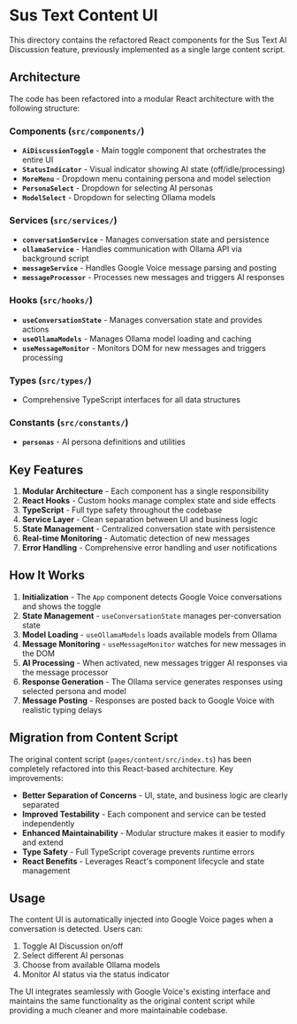 # Sus Text Content UI

This directory contains the refactored React components for the Sus Text AI Discussion feature, previously implemented as a single large content script.

## Architecture

The code has been refactored into a modular React architecture with the following structure:

### Components (`src/components/`)
- **`AiDiscussionToggle`** - Main toggle component that orchestrates the entire UI
- **`StatusIndicator`** - Visual indicator showing AI state (off/idle/processing)
- **`MoreMenu`** - Dropdown menu containing persona and model selection
- **`PersonaSelect`** - Dropdown for selecting AI personas
- **`ModelSelect`** - Dropdown for selecting Ollama models

### Services (`src/services/`)
- **`conversationService`** - Manages conversation state and persistence
- **`ollamaService`** - Handles communication with Ollama API via background script
- **`messageService`** - Handles Google Voice message parsing and posting
- **`messageProcessor`** - Processes new messages and triggers AI responses

### Hooks (`src/hooks/`)
- **`useConversationState`** - Manages conversation state and provides actions
- **`useOllamaModels`** - Manages Ollama model loading and caching
- **`useMessageMonitor`** - Monitors DOM for new messages and triggers processing

### Types (`src/types/`)
- Comprehensive TypeScript interfaces for all data structures

### Constants (`src/constants/`)
- **`personas`** - AI persona definitions and utilities

## Key Features

1. **Modular Architecture** - Each component has a single responsibility
2. **React Hooks** - Custom hooks manage complex state and side effects
3. **TypeScript** - Full type safety throughout the codebase
4. **Service Layer** - Clean separation between UI and business logic
5. **State Management** - Centralized conversation state with persistence
6. **Real-time Monitoring** - Automatic detection of new messages
7. **Error Handling** - Comprehensive error handling and user notifications

## How It Works

1. **Initialization** - The `App` component detects Google Voice conversations and shows the toggle
2. **State Management** - `useConversationState` manages per-conversation state
3. **Model Loading** - `useOllamaModels` loads available models from Ollama
4. **Message Monitoring** - `useMessageMonitor` watches for new messages in the DOM
5. **AI Processing** - When activated, new messages trigger AI responses via the message processor
6. **Response Generation** - The Ollama service generates responses using selected persona and model
7. **Message Posting** - Responses are posted back to Google Voice with realistic typing delays

## Migration from Content Script

The original content script (`pages/content/src/index.ts`) has been completely refactored into this React-based architecture. Key improvements:

- **Better Separation of Concerns** - UI, state, and business logic are clearly separated
- **Improved Testability** - Each component and service can be tested independently
- **Enhanced Maintainability** - Modular structure makes it easier to modify and extend
- **Type Safety** - Full TypeScript coverage prevents runtime errors
- **React Benefits** - Leverages React's component lifecycle and state management

## Usage

The content UI is automatically injected into Google Voice pages when a conversation is detected. Users can:

1. Toggle AI Discussion on/off
2. Select different AI personas
3. Choose from available Ollama models
4. Monitor AI status via the status indicator

The UI integrates seamlessly with Google Voice's existing interface and maintains the same functionality as the original content script while providing a much cleaner and more maintainable codebase. 
